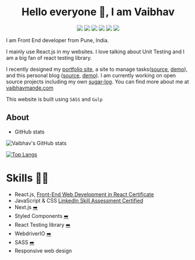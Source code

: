 <h1 align="center">Hello everyone 👋, I am Vaibhav</h1>

<p align="center">
  <img src="https://img.shields.io/badge/Made%20with-SASS-bf4080"/>
  <img src="https://img.shields.io/badge/Using-Gulp-%23eb4a4b">
  <img src="https://img.shields.io/github/languages/top/vaibhavmande/vaibhavmande.github.io"/>
  <a href="https://www.linkedin.com/in/vaibhavmande/" title="linkedin"><img src="https://img.shields.io/badge/LinkedIn-0077B5?style=flat&logo=linkedin&logoColor=white"></a>
  <a href="https://stackoverflow.com/u/2157907" title="StackOverflow"><img src="https://img.shields.io/badge/Stack_Overflow-FE7A16?style=flat&logo=stack-overflow&logoColor=white"></a>
  <a href="https://vaibhavmande.com/" title="Portfolio"><img src="https://img.shields.io/badge/Portfolio-46a2f1.svg?&style=flat&logo=Google-Chrome&logoColor=white"></a>
</p>

I am Front End developer from Pune, India.

I mainly use React.js in my websites. I love talking about Unit Testing and I am a big fan of react testing library.

I recently designed my [portfolio site](https://vaibhavmande.com "Vaibhav's portflio"), a site to manage tasks([source](https://github.com/vaibhavmande/todo-today), [demo](https://vaibhavmande.com/todo-today/)), and this personal blog ([source](https://github.com/vaibhavmande/jsnotes), [demo](https://vaibhavmande.com/jsnotes/)). I am currently working on open source projects including my own [sugar-log](https://github.com/vaibhavmande/sugar-log). You can find more about me at [vaibhavmande.com](https://vaibhavmande.com/)

This website is built using `SASS` and `Gulp`

## About

- GitHub stats

![Vaibhav's GitHub stats](https://github-readme-stats.vercel.app/api?username=vaibhavmande&show_icons=true&theme=buefy&hide=contribs&count_private=true)

[![Top Langs](https://github-readme-stats.vercel.app/api/top-langs/?username=vaibhavmande)](https://github.com/vaibhavmande/)

# Skills 👨‍💻

- React.js, [Front-End Web Development in React Certificate](https://coursera.org/share/4be7bd76752ae1cf70e8dd89e70615ef 'Certificate')
- JavaScript & CSS [LinkedIn Skill Assessment Certified](https://www.linkedin.com/in/vaibhavmande/)
- Next.js [➡️](https://nextjs.org/)
- Styled Components [➡️](https://styled-components.com/)
- React Testing library [➡️](https://testing-library.com/)
- WebdriverIO [➡️](https://webdriver.io/)
- SASS [➡️](https://sass-lang.com/)
- Responsive web design
